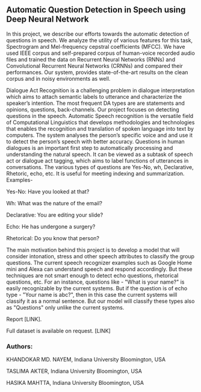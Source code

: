 ## Automatic Question Detection in Speech using Deep Neural Network

In this project, we describe our efforts towards the automatic detection of questions in speech. We analyze the utility of various features for this task, Spectrogram and Mel-frequency cepstral coefficients (MFCC). We have used IEEE corpus and self-prepared corpus of human-voice recorded audio files and trained the data on Recurrent Neural Networks (RNNs) and Convolutional Recurrent Neural Networks (CRNNs) and compared their performances. Our system, provides state-of-the-art results on the clean corpus and in noisy environments as well.

Dialogue Act Recognition is a challenging problem in dialogue interpretation which aims to attach semantic labels to utterance and characterize the speaker’s intention. The most frequent DA types are are statements and opinions, questions, back-channels. Our project focuses on detecting questions in the speech. Automatic Speech recognition is the versatile field of Computational Linguistics that develops methodologies and technologies that enables the recognition and translation of spoken language into text by computers. The system analyses the person’s specific voice and and use it to detect the person’s speech with better accuracy. Questions in human dialogues is an important first step to automatically processing and understanding the natural speech. It can be viewed as a subtask of speech act or dialogue act tagging, which aims to label functions of utterances in conversations. The various types of questions are Yes-No, wh, Declarative, Rhetoric, echo, etc. It is useful for meeting indexing and summarization. Examples-

Yes-No: Have you looked at that?

Wh: What was the nature of the email?

Declarative: You are editing your slide?

Echo: He has undergone a surgery?

Rhetorical: Do you know that person?

The main motivation behind this project is to develop a model that will consider intonation, stress and other speech attributes to classify the group questions. The current speech recognizer examples such as Google Home mini and Alexa can understand speech and respond accordingly. But these techniques are not smart enough to detect echo questions, rhetorical questions, etc. For an instance, questions like - "What is your name?" is easily recognizable by the current systems. But if the question is of echo type - "Your name is abc?", then in this case the current systems will classify it as a normal sentence. But our model will classify these types also as "Questions" only unlike the current systems.

Report [LINK].

Full dataset is available on request. [LINK]

 
### Authors:

KHANDOKAR MD. NAYEM, Indiana University Bloomington, USA

TASLIMA AKTER, Indiana University Bloomington, USA

HASIKA MAHTTA, Indiana University Bloomington, USA
